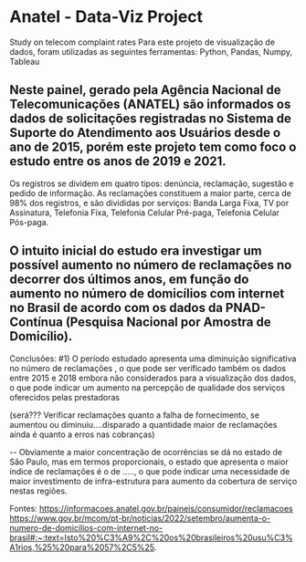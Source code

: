 # Anatel - Data-Viz Project
 Study on telecom complaint rates 
 Para este projeto de visualização de dados, foram utilizadas as seguintes ferramentas: Python, Pandas, Numpy, Tableau

## Neste painel, gerado pela Agência Nacional de Telecomunicações (ANATEL) são informados os dados de solicitações registradas no Sistema de Suporte do Atendimento aos Usuários desde o ano de 2015, porém este projeto tem como foco o estudo entre os anos de 2019 e 2021.

Os registros se dividem em quatro tipos: denúncia, reclamação, sugestão e pedido de informação. As reclamações constituem a maior parte, cerca de 98% dos registros, e são divididas por serviços: Banda Larga Fixa, TV por Assinatura, Telefonia Fixa, Telefonia Celular Pré-paga, Telefonia Celular Pós-paga.

## O intuito inicial do estudo era investigar um possível aumento no número de reclamações no decorrer dos últimos anos, em função do aumento no número de domicílios com internet no Brasil de acordo com os dados da PNAD-Contínua (Pesquisa Nacional por Amostra de Domicílio). 


Conclusões:
#1) O período estudado apresenta uma diminuição significativa no número de reclamações , o que pode ser verificado também os dados entre 2015 e 2018 embora não considerados para a visualização dos dados, o que pode indicar um aumento na percepção de qualidade dos serviços oferecidos pelas prestadoras 

(será??? Verificar reclamações quanto a falha de fornecimento, se aumentou ou diminuiu....disparado a quantidade maior de reclamações ainda é quanto a erros nas cobranças)

 -- Obviamente a maior concentração de ocorrências se dá no estado de São Paulo, mas em termos proporcionais, o estado que apresenta o maior índice de reclamações é o de ....., o que pode indicar uma necessidade de maior investimento de infra-estrutura para aumento da cobertura de serviço nestas regiões.


Fontes:
https://informacoes.anatel.gov.br/paineis/consumidor/reclamacoes
https://www.gov.br/mcom/pt-br/noticias/2022/setembro/aumenta-o-numero-de-domicilios-com-internet-no-brasil#:~:text=Isto%20%C3%A9%2C%20os%20brasileiros%20usu%C3%A1rios,%25%20para%2057%2C5%25.


